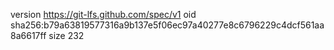 version https://git-lfs.github.com/spec/v1
oid sha256:b79a63819577316a9b137e5f06ec97a40277e8c6796229c4dcf561aa8a6617ff
size 232
